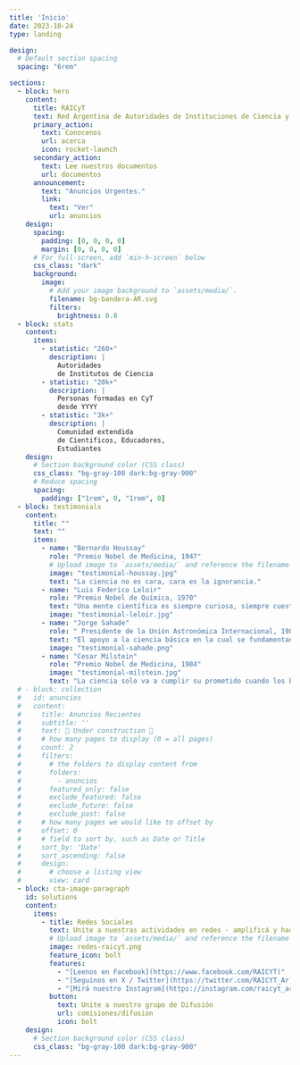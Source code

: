 ```yaml
---
title: 'Inicio'
date: 2023-10-24
type: landing

design:
  # Default section spacing
  spacing: "6rem"

sections:
  - block: hero
    content:
      title: RAICyT
      text: Red Argentina de Autoridades de Instituciones de Ciencia y Tecnología 
      primary_action:
        text: Conocenos
        url: acerca
        icon: rocket-launch
      secondary_action:
        text: Lee nuestros documentos
        url: documentos
      announcement:
        text: "Anuncios Urgentes."
        link:
          text: "Ver"
          url: anuncios
    design:
      spacing:
        padding: [0, 0, 0, 0]
        margin: [0, 0, 0, 0]
      # For full-screen, add `min-h-screen` below
      css_class: "dark"
      background:
        image:
          # Add your image background to `assets/media/`.
          filename: bg-bandera-AR.svg
          filters:
            brightness: 0.8
  - block: stats
    content:
      items:
        - statistic: "260+"
          description: |
            Autoridades  
            de Institutos de Ciencia
        - statistic: "20k+"
          description: |
            Personas formadas en CyT  
            desde YYYY
        - statistic: "3k+"
          description: |
            Comunidad extendida 
            de Cientificos, Educadores,
            Estudiantes 
    design:
      # Section background color (CSS class)
      css_class: "bg-gray-100 dark:bg-gray-900"
      # Reduce spacing
      spacing:
        padding: ["1rem", 0, "1rem", 0]
  - block: testimonials
    content:
      title: ""
      text: ""
      items:
        - name: "Bernardo Houssay"
          role: "Premio Nobel de Medicina, 1947"
          # Upload image to `assets/media/` and reference the filename here
          image: "testimonial-houssay.jpg"
          text: "La ciencia no es cara, cara es la ignorancia."
        - name: "Luis Federico Leloir"
          role: "Premio Nobel de Química, 1970"
          text: "Una mente científica es siempre curiosa, siempre cuestiona."
          image: "testimonial-leloir.jpg"
        - name: "Jorge Sahade"
          role: " Presidente de la Unión Astronómica Internacional, 1986."
          text: "El apoyo a la ciencia básica en la cual se fundamentan y de la cual se nutren la ciencia aplicada y la tecnología es, sin lugar a dudas, la única inversión que redituará en una Argentina moderna, eficiente y autónoma en sus decisiones."
          image: "testimonial-sahade.png"
        - name: "Cesar Milstein"
          role: "Premio Nobel de Medicina, 1984"
          image: "testimonial-milstein.jpg"
          text: "La ciencia solo va a cumplir su prometido cuando los beneficios sean equitativamente compartidos por los verdaderamente pobres del mundo"
  # - block: collection
  #   id: anuncios
  #   content:
  #     title: Anuncios Recientes
  #     subtitle: ''
  #     text: 🧱 Under construction 🧱
  #     # how many pages to display (0 = all pages)
  #     count: 2
  #     filters:
  #       # the folders to display content from
  #       folders:
  #         - anuncios
  #       featured_only: false
  #       exclude_featured: false
  #       exclude_future: false
  #       exclude_past: false
  #     # how many pages we would like to offset by
  #     offset: 0
  #     # field to sort by, such as Date or Title
  #     sort_by: 'Date'
  #     sort_ascending: false
  #     design: 
  #       # choose a listing view
  #       view: card
  - block: cta-image-paragraph
    id: solutions
    content:
      items:
        - title: Redes Sociales
          text: Unite a nuestras actividades en redes - amplificá y hacé tu aporte
          # Upload image to `assets/media/` and reference the filename here
          image: redes-raicyt.png
          feature_icon: bolt
          features: 
            - "[Leenos en Facebook](https://www.facebook.com/RAICYT)"
            - "[Seguinos en X / Twitter](https://twitter.com/RAICYT_Ar)"
            - "[Mirá nuestro Instagram](https://instagram.com/raicyt_argentina)"
          button:
            text: Unite a nuestro grupo de Difusión
            url: comisiones/difusion
            icon: bolt
    design:
      # Section background color (CSS class)
      css_class: "bg-gray-100 dark:bg-gray-900"  
---
```

